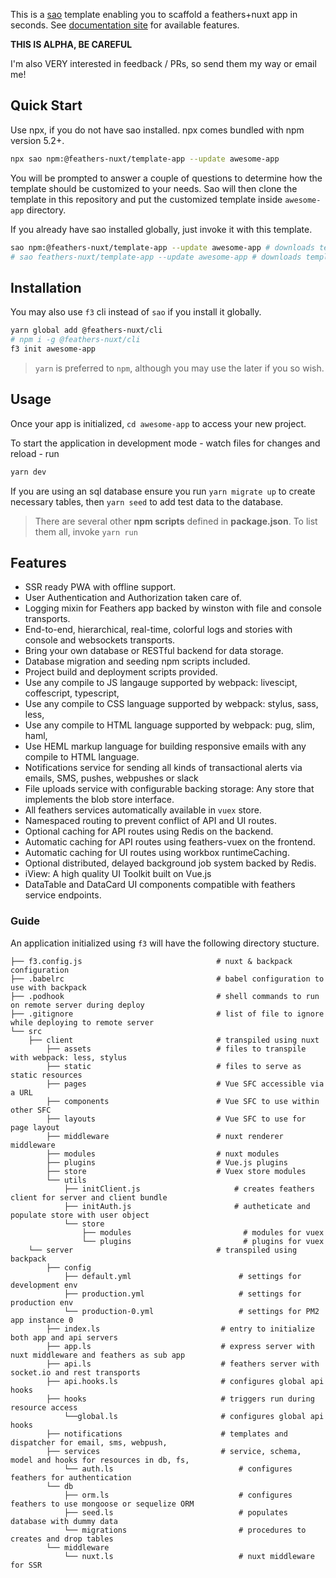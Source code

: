 This is a [sao](https://sao.js.org/) template enabling you to scaffold a feathers+nuxt app in seconds. See [documentation site]( https://feathers-nuxt.netlify.com/) for available features.

**THIS IS ALPHA, BE CAREFUL**

I'm also VERY interested in feedback / PRs, so send them my way or email me!

## Quick Start
Use npx, if you do not have sao installed. npx comes bundled with npm version 5.2+.
```bash
npx sao npm:@feathers-nuxt/template-app --update awesome-app
```
You will be prompted to answer a couple of questions to determine how the template should be customized to your needs. 
Sao will then clone the template in this repository and put the customized template inside `awesome-app` directory.

If you already have sao installed globally, just invoke it with this template. 
```bash
sao npm:@feathers-nuxt/template-app --update awesome-app # downloads template from npm
# sao feathers-nuxt/template-app --update awesome-app # downloads template from github
```

## Installation
You may also use `f3` cli instead of `sao` if you install it globally. 
```bash
yarn global add @feathers-nuxt/cli
# npm i -g @feathers-nuxt/cli
f3 init awesome-app
```
> `yarn` is preferred to `npm`, although you may use the later if you so wish.

## Usage
Once your app is initialized, `cd awesome-app` to access your new project.

To start the application in development mode - watch files for changes and reload - run
```bash
yarn dev
```
If you are using an sql database ensure you run `yarn migrate up` to create necessary tables, then `yarn seed` to add test data to the database.
> There are several other **npm scripts** defined in **package.json**. To list them all, invoke `yarn run`

## Features
- SSR ready PWA with offline support.
- User Authentication and Authorization taken care of.
- Logging mixin for Feathers app backed by winston with file and console transports.
- End-to-end, hierarchical, real-time, colorful logs and stories with console and websockets transports.
- Bring your own database or RESTful backend for data storage.
- Database migration and seeding npm scripts included.
- Project build and deployment scripts provided.
- Use any compile to JS langauge supported by webpack: livescipt, coffescript, typescript,
- Use any compile to CSS language supported by webpack: stylus, sass, less,
- Use any compile to HTML language supported by webpack: pug, slim, haml,
- Use HEML markup language for building responsive emails with any compile to HTML language.
- Notifications service for sending all kinds of transactional alerts via emails, SMS, pushes, webpushes or slack
- File uploads service with configurable backing storage: Any store that implements the blob store interface.
- All feathers services automatically available in `vuex` store.
- Namespaced routing to prevent conflict of API and UI routes.
- Optional caching for API routes using Redis on the backend.
- Automatic caching for API routes using feathers-vuex on the frontend.
- Automatic caching for UI routes using workbox runtimeCaching.
- Optional distributed, delayed background job system backed by Redis.
- iView: A high quality UI Toolkit built on Vue.js
- DataTable and DataCard UI components compatible with feathers service endpoints.

### Guide
An application initialized using `f3` will have the following directory stucture. 

```text
├── f3.config.js                              # nuxt & backpack configuration
├── .babelrc                                  # babel configuration to use with backpack
├── .podhook                                  # shell commands to run on remote server during deploy
├── .gitignore                                # list of file to ignore while deploying to remote server
└── src
    ├── client                                # transpiled using nuxt
        ├── assets                            # files to transpile with webpack: less, stylus 
        ├── static                            # files to serve as static resources 
        ├── pages                             # Vue SFC accessible via a URL    
        ├── components                        # Vue SFC to use within other SFC
        ├── layouts                           # Vue SFC to use for page layout        
        ├── middleware                        # nuxt renderer middleware      
        ├── modules                           # nuxt modules 
        ├── plugins                           # Vue.js plugins
        ├── store                             # Vuex store modules
        └── utils                             
            ├── initClient.js                     # creates feathers client for server and client bundle
            ├── initAuth.js                       # autheticate and populate store with user object 
            └── store              
                ├── modules                         # modules for vuex
                └── plugins                         # plugins for vuex
    └── server                                # transpiled using backpack
        ├── config                            
            ├── default.yml                        # settings for development env
            ├── production.yml                     # settings for production env
            └── production-0.yml                   # settings for PM2 app instance 0
        ├── index.ls                           # entry to initialize both app and api servers   
        ├── app.ls                             # express server with nuxt middleware and feathers as sub app     
        ├── api.ls                             # feathers server with socket.io and rest transports
        ├── api.hooks.ls                       # configures global api hooks
        ├── hooks                              # triggers run during resource access
            └──global.ls                       # configures global api hooks
        ├── notifications                      # templates and dispatcher for email, sms, webpush,
        ├── services                           # service, schema, model and hooks for resources in db, fs,
            └── auth.ls                            # configures feathers for authentication
        └── db                                 
            ├── orm.ls                             # configures feathers to use mongoose or sequelize ORM
            ├── seed.ls                            # populates database with dummy data
            └── migrations                         # procedures to creates and drop tables
        └── middleware                         
	        └── nuxt.ls                            # nuxt middleware for SSR
```